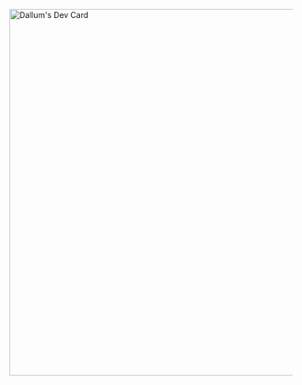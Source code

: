 <a href="https://app.daily.dev/dallum"><img src="https://api.daily.dev/devcards/v2/LcAmZ9v3Otyn6FiIS0Krz.png?r=0ei&type=wide" width="652" alt="Dallum's Dev Card"/></a>
